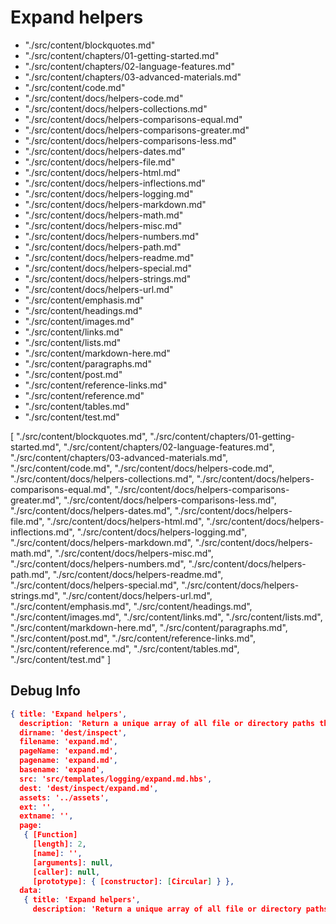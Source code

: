 # Expand helpers



- "./src/content/blockquotes.md"
- "./src/content/chapters/01-getting-started.md"
- "./src/content/chapters/02-language-features.md"
- "./src/content/chapters/03-advanced-materials.md"
- "./src/content/code.md"
- "./src/content/docs/helpers-code.md"
- "./src/content/docs/helpers-collections.md"
- "./src/content/docs/helpers-comparisons-equal.md"
- "./src/content/docs/helpers-comparisons-greater.md"
- "./src/content/docs/helpers-comparisons-less.md"
- "./src/content/docs/helpers-dates.md"
- "./src/content/docs/helpers-file.md"
- "./src/content/docs/helpers-html.md"
- "./src/content/docs/helpers-inflections.md"
- "./src/content/docs/helpers-logging.md"
- "./src/content/docs/helpers-markdown.md"
- "./src/content/docs/helpers-math.md"
- "./src/content/docs/helpers-misc.md"
- "./src/content/docs/helpers-numbers.md"
- "./src/content/docs/helpers-path.md"
- "./src/content/docs/helpers-readme.md"
- "./src/content/docs/helpers-special.md"
- "./src/content/docs/helpers-strings.md"
- "./src/content/docs/helpers-url.md"
- "./src/content/emphasis.md"
- "./src/content/headings.md"
- "./src/content/images.md"
- "./src/content/links.md"
- "./src/content/lists.md"
- "./src/content/markdown-here.md"
- "./src/content/paragraphs.md"
- "./src/content/post.md"
- "./src/content/reference-links.md"
- "./src/content/reference.md"
- "./src/content/tables.md"
- "./src/content/test.md"

[
  "./src/content/blockquotes.md",
  "./src/content/chapters/01-getting-started.md",
  "./src/content/chapters/02-language-features.md",
  "./src/content/chapters/03-advanced-materials.md",
  "./src/content/code.md",
  "./src/content/docs/helpers-code.md",
  "./src/content/docs/helpers-collections.md",
  "./src/content/docs/helpers-comparisons-equal.md",
  "./src/content/docs/helpers-comparisons-greater.md",
  "./src/content/docs/helpers-comparisons-less.md",
  "./src/content/docs/helpers-dates.md",
  "./src/content/docs/helpers-file.md",
  "./src/content/docs/helpers-html.md",
  "./src/content/docs/helpers-inflections.md",
  "./src/content/docs/helpers-logging.md",
  "./src/content/docs/helpers-markdown.md",
  "./src/content/docs/helpers-math.md",
  "./src/content/docs/helpers-misc.md",
  "./src/content/docs/helpers-numbers.md",
  "./src/content/docs/helpers-path.md",
  "./src/content/docs/helpers-readme.md",
  "./src/content/docs/helpers-special.md",
  "./src/content/docs/helpers-strings.md",
  "./src/content/docs/helpers-url.md",
  "./src/content/emphasis.md",
  "./src/content/headings.md",
  "./src/content/images.md",
  "./src/content/links.md",
  "./src/content/lists.md",
  "./src/content/markdown-here.md",
  "./src/content/paragraphs.md",
  "./src/content/post.md",
  "./src/content/reference-links.md",
  "./src/content/reference.md",
  "./src/content/tables.md",
  "./src/content/test.md"
]


## Debug Info

``` json
{ title: 'Expand helpers',
  description: 'Return a unique array of all file or directory paths that match the given globbing pattern(s)',
  dirname: 'dest/inspect',
  filename: 'expand.md',
  pageName: 'expand.md',
  pagename: 'expand.md',
  basename: 'expand',
  src: 'src/templates/logging/expand.md.hbs',
  dest: 'dest/inspect/expand.md',
  assets: '../assets',
  ext: '',
  extname: '',
  page: 
   { [Function]
     [length]: 2,
     [name]: '',
     [arguments]: null,
     [caller]: null,
     [prototype]: { [constructor]: [Circular] } },
  data: 
   { title: 'Expand helpers',
     description: 'Return a unique array of all file or directory paths that match the given globbing pattern(s)' } }
```

